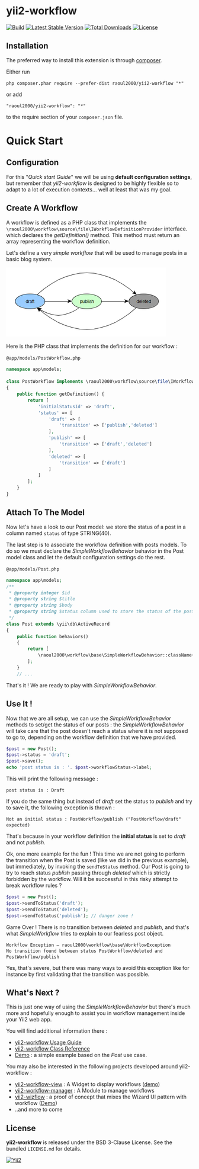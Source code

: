 # yii2-workflow

[![Build](https://travis-ci.org/raoul2000/yii2-workflow.svg?branch=master)](https://travis-ci.org/raoul2000/yii2-workflow)
[![Latest Stable Version](https://poser.pugx.org/raoul2000/yii2-workflow/v/stable)](https://packagist.org/packages/raoul2000/yii2-workflow)
[![Total Downloads](https://poser.pugx.org/raoul2000/yii2-workflow/downloads)](https://packagist.org/packages/raoul2000/yii2-workflow)
[![License](https://poser.pugx.org/raoul2000/yii2-workflow/license)](https://packagist.org/packages/raoul2000/yii2-workflow)

## Installation

The preferred way to install this extension is through [composer](http://getcomposer.org/download/).

Either run

```
php composer.phar require --prefer-dist raoul2000/yii2-workflow "*"
```

or add

```
"raoul2000/yii2-workflow": "*"
```

to the require section of your `composer.json` file.

# Quick Start

## Configuration

For this "*Quick start Guide*" we will be using **default configuration settings**, but remember that *yii2-workflow* is designed to be highly
flexible so to adapt to a lot of execution contexts... well at least that was my goal.

## Create A Workflow

A workflow is defined as a PHP class that implements the `\raoul2000\workflow\source\file\IWorkflowDefinitionProvider` interface. which
declares the *getDefinition()* method. This method must return an array representing the workflow definition.

Let's define a very *simple workflow* that will be used to manage posts in a basic blog system.

<img src="guide/docs/images/workflow1.png"/>

Here is the PHP class that implements the definition for our workflow :

`@app/models/PostWorkflow.php`
```php
namespace app\models;

class PostWorkflow implements \raoul2000\workflow\source\file\IWorkflowDefinitionProvider
{
	public function getDefinition() {
		return [
			'initialStatusId' => 'draft',
			'status' => [
				'draft' => [
					'transition' => ['publish','deleted']
				],
				'publish' => [
					'transition' => ['draft','deleted']
				],
				'deleted' => [
					'transition' => ['draft']
				]
			]
		];
	}
}
```

## Attach To The Model

Now let's have a look to our Post model: we store the status of a post in a column named `status` of type STRING(40).

The last step is to associate the workflow definition with posts models. To do so we must declare the *SimpleWorkflowBehavior* behavior
in the Post model class and let the default configuration settings do the rest.

`@app/models/Post.php`
```php
namespace app\models;
/**
 * @property integer $id
 * @property string $title
 * @property string $body
 * @property string $status column used to store the status of the post
 */
class Post extends \yii\db\ActiveRecord
{
    public function behaviors()
    {
    	return [
			\raoul2000\workflow\base\SimpleWorkflowBehavior::className()
    	];
    }
    // ...
```

That's it ! We are ready to play with *SimpleWorkflowBehavior*.

## Use It !

Now that we are all setup, we can use the *SimpleWorkflowBehavior* methods to set/get the status of our posts : the *SimpleWorkflowBehavior* will
take care that the post doesn't reach a status where it is not supposed to go to, depending on the workflow definition that we have provided.

```php
$post = new Post();
$post->status = 'draft';
$post->save();
echo 'post status is : '. $post->workflowStatus->label;
```
This will print the following message :

	post status is : Draft

If you do the same thing but instead of *draft* set the status to *publish* and try to save it, the following exception is thrown :

	Not an initial status : PostWorkflow/publish ("PostWorkflow/draft" expected)

That's because in your workflow definition the **initial status** is  set to *draft* and not *publish*.

Ok, one more example for the fun ! This time we are not going to perform the transition when the Post is saved (like we did in the previous
example), but immediately, by invoking the `sendToStatus` method. Our Post is going to try to reach status *publish* passing through *deleted*
which is strictly forbidden by the workflow. Will it be successful in this risky attempt to break workflow rules ?   

```php
$post = new Post();
$post->sendToStatus('draft');
$post->sendToStatus('deleted');
$post->sendToStatus('publish');	// danger zone !
```

Game Over ! There is no transition between *deleted* and *publish*, and that's what *SimpleWorkflow* tries to explain to our
fearless post object.

	Workflow Exception – raoul2000\workflow\base\WorkflowException
	No transition found between status PostWorkflow/deleted and PostWorkflow/publish

Yes, that's severe, but there was many ways to avoid this exception like for instance by first validating that the transition was possible.

## What's Next ?

This is just one way of using the *SimpleWorkflowBehavior* but there's much more and hopefully enough to assist you in workflow management inside your Yii2 web app.

You will find additional information there :

- [yii2-workflow Usage Guide](http://raoul2000.github.io/yii2-workflow/)
- [yii2-workflow Class Reference](http://raoul2000.github.io/yii2-workflow/class-ref/)
- [Demo](http://raoul2000.ass-team.fr/index.php?r=workflow/status-history/update) : a simple example based on the *Post* use case.

You may also be interested in the following projects developed around yii2-workflow :

- [yii2-workflow-view](https://github.com/raoul2000/yii2-workflow-view) : A Widget to display workflows ([demo](http://raoul2000.ass-team.fr/index.php?r=workflow/status-history/update))
- [yii2-workflow-manager](https://github.com/cornernote/yii2-workflow-manager) : A Module to manage workflows
- [yii2-wizflow](https://github.com/raoul2000/yii2-wizflow) : a proof of concept that mixes the Wizard UI pattern with workflow ([Demo](http://raoul2000.ass-team.fr/index.php?r=workflow/wizflow/init))
- ..and more to come

License
-------

**yii2-workflow** is released under the BSD 3-Clause License. See the bundled `LICENSE.md` for details.

[![Yii2](https://img.shields.io/badge/Powered_by-Yii_Framework-green.svg?style=flat)](http://www.yiiframework.com/)
